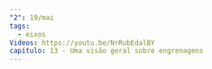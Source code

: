 ```yaml
---
"2": 19/mai
tags:
  - eixos
Videos: https://youtu.be/NrRubEdalBY
capítulo: 13 - Uma visão geral sobre engrenagens
---
```

